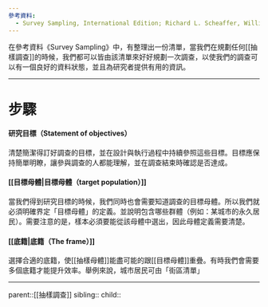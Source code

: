 ```yaml
---
參考資料:
  - Survey Sampling, International Edition; Richard L. Scheaffer, William Mendenhall. III
---
```

在參考資料《Survey Sampling》中，有整理出一份清單，當我們在規劃任何[[抽樣調查]]的時候，我們都可以皆由該清單來好好規劃一次調查，以使我們的調查可以有一個良好的資料狀態，並且為研究者提供有用的資訊。
- - -
# 步驟
#### 研究目標（Statement of objectives）
清楚簡潔得訂好調查的目標，並在設計與執行過程中持續參照這些目標。目標應保持簡單明瞭，讓參與調查的人都能理解，並在調查結束時確認是否達成。

#### [[目標母體|目標母體（target population）]]
當我們得到研究目標的時候，我們同時也會需要知道調查的目標母體。所以我們就必須明確界定「目標母體」的定義。並說明包含哪些群體（例如：某城市的永久居民）。需要注意的是，樣本必須要能從該母體中選出，因此母體定義需要清楚。

#### [[底籍|底籍（The frame）]]
選擇合適的底籍，使[[抽樣母體]]能盡可能的跟[[目標母體]]重疊。有時我們會需要多個底籍才能提升效率。舉例來說，城市居民可由「街區清單」

- - -
parent::[[抽樣調查]]
sibling::
child::